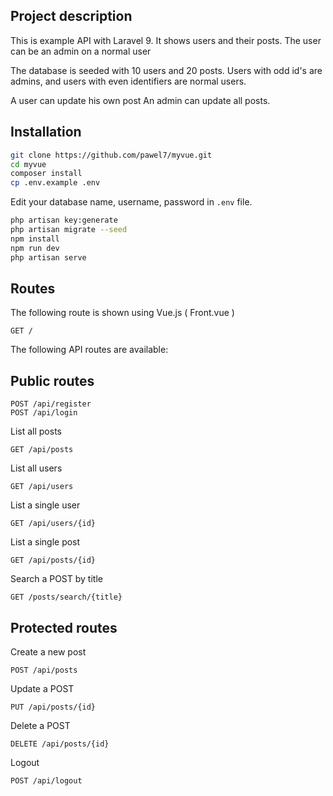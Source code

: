 ## Project description

This is example API with Laravel 9.
It shows users and their posts.
The user can be an admin on a normal user

The database is seeded with 10 users and 20 posts.
Users with odd id's are admins, and users with even identifiers are normal users.

A user can update his own post
An admin can update all posts.

## Installation

```bash
git clone https://github.com/pawel7/myvue.git
cd myvue
composer install
cp .env.example .env
```

Edit your database name, username, password in `.env` file.

```bash
php artisan key:generate
php artisan migrate --seed
npm install
npm run dev
php artisan serve 
```

## Routes

The following route is shown using Vue.js ( Front.vue )
```
GET /
```

The following API routes are available:

## Public routes

```
POST /api/register
POST /api/login
```

List all posts
```
GET /api/posts
```

List all users
```
GET /api/users
```

List a single user
```
GET /api/users/{id}
```

List a single post
```
GET /api/posts/{id}
```
Search a POST by title
```
GET /posts/search/{title}
```

## Protected routes

Create a new post
```
POST /api/posts
```
   
Update a POST 
```
PUT /api/posts/{id}
```

Delete a POST    
```
DELETE /api/posts/{id}
```        

Logout
```
POST /api/logout
```

